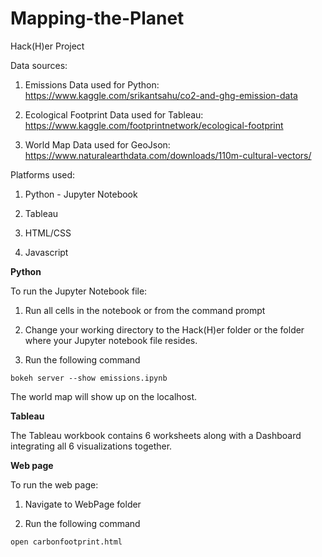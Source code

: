 # Mapping-the-Planet
Hack(H)er Project


Data sources:

1. Emissions Data used for Python:
https://www.kaggle.com/srikantsahu/co2-and-ghg-emission-data

2. Ecological Footprint Data used for Tableau:
https://www.kaggle.com/footprintnetwork/ecological-footprint

3. World Map Data used for GeoJson:
https://www.naturalearthdata.com/downloads/110m-cultural-vectors/

Platforms used:

1. Python - Jupyter Notebook

2. Tableau

3. HTML/CSS

4. Javascript

**Python**


To run the Jupyter Notebook file:

1. Run all cells in the notebook or from the command prompt


2. Change your working directory to the Hack(H)er folder or the folder where your Jupyter notebook file resides.


3. Run the following command


```
bokeh server --show emissions.ipynb
```
The world map will show up on the localhost.

**Tableau**


The Tableau workbook contains 6 worksheets along with a Dashboard integrating all 6 visualizations together.


**Web page**


To run the web page:

1. Navigate to WebPage folder 


2. Run the following command


```
open carbonfootprint.html
```

